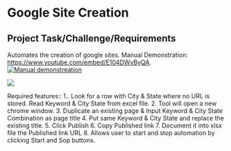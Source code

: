 # Google Site Creation

## Project Task/Challenge/Requirements
Automates the creation of google sites. Manual Demonstration: https://www.youtube.com/embed/E104DWvByQA.
[![Manual demonstreation](https://img.youtube.com/vi/E104DWvByQA/0.jpg)](https://www.youtube.com/watch?v=E104DWvByQA)

<a href="https://www.youtube.com/watch?v=E104DWvByQA" target="_blank"><img src="https://img.youtube.com/vi/E104DWvByQA/0.jpg"></a>

Required features::
1.. Look for a row with City & State where no URL is stored. Read Keyword & City State from excel file.
2. Tool will open a new chrome window.
3. Duplicate an existing page & Input Keyword & City State Combination as page title
4. Put same Keyword & City State and replace the existing title.
5. Click Publish
6. Copy Published link
7. Document it into xlsx file the Published link URL
8. Allows user to start and stop automation by clicking Start and Sop buttons.
